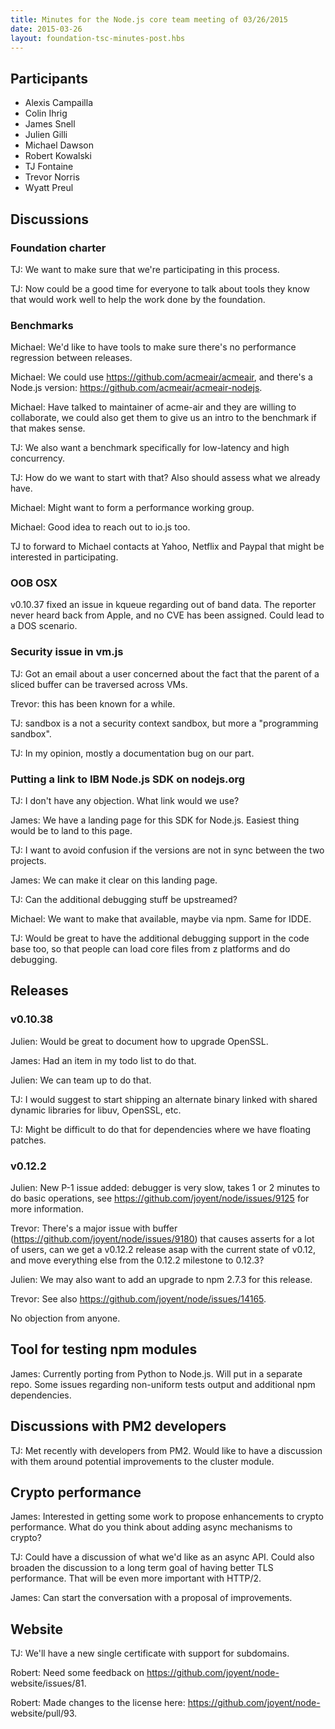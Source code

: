 ```yaml
---
title: Minutes for the Node.js core team meeting of 03/26/2015
date: 2015-03-26
layout: foundation-tsc-minutes-post.hbs
---
```


## Participants

* Alexis Campailla
* Colin Ihrig
* James Snell
* Julien Gilli
* Michael Dawson
* Robert Kowalski
* TJ Fontaine
* Trevor Norris
* Wyatt Preul

## Discussions

### Foundation charter

TJ: We want to make sure that we're participating in this process.

TJ: Now could be a good time for everyone to talk about tools they know that
would work well to help the work done by the foundation.

### Benchmarks

Michael: We'd like to have tools to make sure there's no performance
regression between releases.

Michael: We could use https://github.com/acmeair/acmeair, and there's a
Node.js version: https://github.com/acmeair/acmeair-nodejs.

Michael: Have talked to maintainer of acme-air and they are willing to
collaborate, we could also get them to give us an intro to the benchmark if
that makes sense.

TJ: We also want a benchmark specifically for low-latency and high
concurrency.

TJ: How do we want to start with that? Also should assess what we already have.

Michael: Might want to form a performance working group.

Michael: Good idea to reach out to io.js too.

TJ to forward to Michael contacts at Yahoo, Netflix and Paypal that might be
interested in participating.

### OOB OSX

v0.10.37 fixed an issue in kqueue regarding out of band data. The reporter
never heard back from Apple, and no CVE  has been assigned. Could lead to a
DOS scenario.

### Security issue in vm.js

TJ: Got an email about a user concerned about the fact that the parent of a
sliced buffer can be traversed across VMs.

Trevor: this has been known for a while.

TJ: sandbox is a not a security context sandbox, but more a "programming
sandbox".

TJ: In my opinion, mostly a documentation bug on our part.

### Putting a link to IBM Node.js SDK on nodejs.org

TJ: I don't have any objection. What link would we use?

James: We have a landing page for this SDK for Node.js. Easiest thing would be
to land to this page.

TJ: I want to avoid confusion if the versions are not in sync between the two
projects.

James: We can make it clear on this landing page.

TJ: Can the additional debugging stuff be upstreamed?

Michael: We want to make that available, maybe via npm. Same for IDDE.

TJ: Would be great to have the additional debugging support in the code base
too, so that people can load core files from z platforms and do debugging.

## Releases

### v0.10.38

Julien: Would be great to document how to upgrade OpenSSL.

James: Had an item in my todo list to do that.

Julien: We can team up to do that.

TJ: I would suggest to start shipping an alternate binary linked with shared
dynamic libraries for libuv, OpenSSL, etc.

TJ: Might be difficult to do that for dependencies where we have floating
patches.

### v0.12.2

Julien: New P-1 issue added: debugger is very slow, takes 1 or 2 minutes to do
basic operations, see https://github.com/joyent/node/issues/9125 for more
information.

Trevor: There's a major issue with buffer
(https://github.com/joyent/node/issues/9180) that causes asserts for a lot of
users, can we get a v0.12.2 release asap with the current state of v0.12, and
move everything else from the 0.12.2 milestone to 0.12.3?

Julien: We may also want to add an upgrade to npm 2.7.3 for this release.

Trevor: See also https://github.com/joyent/node/issues/14165.

No objection from anyone.

## Tool for testing npm modules

James: Currently porting from Python to Node.js. Will put in a separate repo.
Some issues regarding non-uniform tests output and additional npm
dependencies.

## Discussions with PM2 developers

TJ: Met recently with developers from PM2. Would like to have a discussion
with them around potential improvements to the cluster module.

## Crypto performance

James: Interested in getting some work to propose enhancements to crypto
performance. What do you think about adding async mechanisms to crypto?

TJ: Could have a discussion of what we'd like as an async API. Could also
broaden the discussion to a long term goal of having better TLS performance.
That will be even more important with HTTP/2.

James: Can start the conversation with a proposal of improvements.

## Website

TJ: We'll have a new single certificate with support for subdomains.

Robert: Need some feedback on https://github.com/joyent/node-
website/issues/81.

Robert: Made changes to the license here: https://github.com/joyent/node-
website/pull/93.
